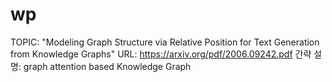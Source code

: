 # wp

TOPIC: "Modeling Graph Structure via Relative Position for Text Generation from
Knowledge Graphs"
URL: https://arxiv.org/pdf/2006.09242.pdf
간략 설명: graph attention based Knowledge Graph